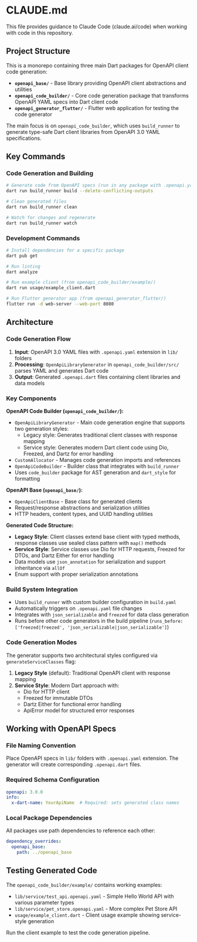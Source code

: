 # CLAUDE.md

This file provides guidance to Claude Code (claude.ai/code) when working with code in this repository.

## Project Structure

This is a monorepo containing three main Dart packages for OpenAPI client code generation:

- **`openapi_base/`** - Base library providing OpenAPI client abstractions and utilities
- **`openapi_code_builder/`** - Core code generation package that transforms OpenAPI YAML specs into Dart client code
- **`openapi_generator_flutter/`** - Flutter web application for testing the code generator

The main focus is on `openapi_code_builder`, which uses `build_runner` to generate type-safe Dart client libraries from OpenAPI 3.0 YAML specifications.

## Key Commands

### Code Generation and Building
```bash
# Generate code from OpenAPI specs (run in any package with .openapi.yaml files)
dart run build_runner build --delete-conflicting-outputs

# Clean generated files
dart run build_runner clean

# Watch for changes and regenerate
dart run build_runner watch
```

### Development Commands
```bash
# Install dependencies for a specific package
dart pub get

# Run linting
dart analyze

# Run example client (from openapi_code_builder/example/)
dart run usage/example_client.dart

# Run Flutter generator app (from openapi_generator_flutter/)
flutter run -d web-server --web-port 8080
```

## Architecture

### Code Generation Flow
1. **Input**: OpenAPI 3.0 YAML files with `.openapi.yaml` extension in `lib/` folders
2. **Processing**: `OpenApiLibraryGenerator` in `openapi_code_builder/src/` parses YAML and generates Dart code
3. **Output**: Generated `.openapi.dart` files containing client libraries and data models

### Key Components

**OpenAPI Code Builder (`openapi_code_builder/`):**
- `OpenApiLibraryGenerator` - Main code generation engine that supports two generation styles:
  - Legacy style: Generates traditional client classes with response mapping
  - Service style: Generates modern Dart client code using Dio, Freezed, and Dartz for error handling
- `CustomAllocator` - Manages code generation imports and references
- `OpenApiCodeBuilder` - Builder class that integrates with `build_runner`
- Uses `code_builder` package for AST generation and `dart_style` for formatting

**OpenAPI Base (`openapi_base/`):**
- `OpenApiClientBase` - Base class for generated clients
- Request/response abstractions and serialization utilities
- HTTP headers, content types, and UUID handling utilities

**Generated Code Structure:**
- **Legacy Style**: Client classes extend base client with typed methods, response classes use sealed class pattern with `map()` methods
- **Service Style**: Service classes use Dio for HTTP requests, Freezed for DTOs, and Dartz Either for error handling
- Data models use `json_annotation` for serialization and support inheritance via `allOf`
- Enum support with proper serialization annotations

### Build System Integration
- Uses `build_runner` with custom builder configuration in `build.yaml`
- Automatically triggers on `.openapi.yaml` file changes
- Integrates with `json_serializable` and `freezed` for data class generation
- Runs before other code generators in the build pipeline (`runs_before: ['freezed|freezed', 'json_serializable|json_serializable']`)

### Code Generation Modes
The generator supports two architectural styles configured via `generateServiceClasses` flag:

1. **Legacy Style** (default): Traditional OpenAPI client with response mapping
2. **Service Style**: Modern Dart approach with:
   - Dio for HTTP client
   - Freezed for immutable DTOs
   - Dartz Either for functional error handling
   - ApiError model for structured error responses

## Working with OpenAPI Specs

### File Naming Convention
Place OpenAPI specs in `lib/` folders with `.openapi.yaml` extension. The generator will create corresponding `.openapi.dart` files.

### Required Schema Configuration
```yaml
openapi: 3.0.0
info:
  x-dart-name: YourApiName  # Required: sets generated class names
```

### Local Package Dependencies
All packages use path dependencies to reference each other:
```yaml
dependency_overrides:
  openapi_base:
    path: ../openapi_base
```

## Testing Generated Code

The `openapi_code_builder/example/` contains working examples:
- `lib/service/test_api.openapi.yaml` - Simple Hello World API with various parameter types
- `lib/service/pet_store.openapi.yaml` - More complex Pet Store API
- `usage/example_client.dart` - Client usage example showing service-style generation

Run the client example to test the code generation pipeline.